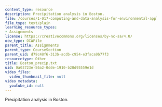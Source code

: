 ```yaml
---
content_type: resource
description: Precipitation analysis in Boston.
file: /courses/1-017-computing-and-data-analysis-for-environmental-applications-fall-2003/0a03723e56a20dde1910b20d95559e1d_Boston_precip.txt
file_type: text/plain
learning_resource_types:
- Assignments
license: https://creativecommons.org/licenses/by-nc-sa/4.0/
ocw_type: OCWFile
parent_title: Assignments
parent_type: CourseSection
parent_uid: d79c48f6-313b-acdb-c954-e3faca9b77f3
resourcetype: Other
title: Boston_precip.txt
uid: 0a03723e-56a2-0dde-1910-b20d95559e1d
video_files:
  video_thumbnail_file: null
video_metadata:
  youtube_id: null
---
```

Precipitation analysis in Boston.